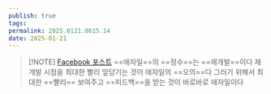 ```yaml
---
publish: true
tags: 
permalink: 2025.0121.0615.14
date: 2025-01-21
---
```

> [!NOTE] [Facebook 포스트](https://www.facebook.com/share/p/19sPiem2kq/)
>==애자일==의 ==정수==는 ==재개발==이다
재개발 시점을 최대한 빨리 앞당기는 것이 애자일의 ==오의==다
그러기 위해서 최대한  ==빨리== 보여주고 ==피드백==을 받는 것이 바로바로 애자일이다

